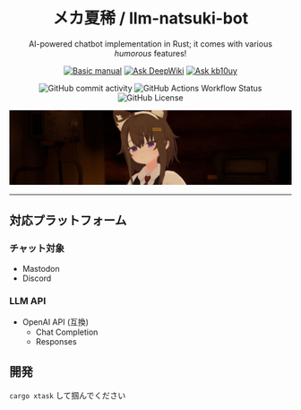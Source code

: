 <div align="center">

# メカ夏稀 / llm-natsuki-bot
AI-powered chatbot implementation in Rust; it comes with various *humorous* features!

[![Basic manual](https://img.shields.io/badge/docs-kb10uy.org-purple)](https://kb10uy.org/llm-natsuki-bot/)
[![Ask DeepWiki](https://deepwiki.com/badge.svg)](https://deepwiki.com/kb10uy/llm-natsuki-bot)
[![Ask kb10uy](https://img.shields.io/badge/Ask_developer-kb10uy-blue)](https://mstdn.maud.io/@kb10uy)

![GitHub commit activity](https://img.shields.io/github/commit-activity/m/kb10uy/llm-natsuki-bot)
![GitHub Actions Workflow Status](https://img.shields.io/github/actions/workflow/status/kb10uy/llm-natsuki-bot/check-rust-code.yml)
![GitHub License](https://img.shields.io/github/license/kb10uy/llm-natsuki-bot)

<img src="./assets/banner.jpg" alt="banner">

</div>
<hr>

## 対応プラットフォーム

### チャット対象

* Mastodon
* Discord

### LLM API

* OpenAI API (互換)
    - Chat Completion
    - Responses

## 開発

`cargo xtask` して掴んでください
